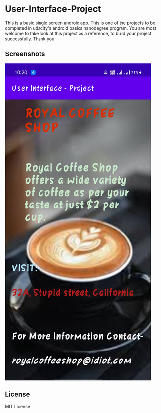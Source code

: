 # User-Interface-Project
This is a basic single screen android app. This is one of the projects to be completed in udacity's android basics nanodegree program.
You are most welcome to take look at this project as a reference, to build your project successfully. Thank you

## Screenshots
![Screeenshot](https://github.com/SreeHaran/User-Interface-Project/blob/master/assets/Screenshot.jpg)

## License
MIT License

